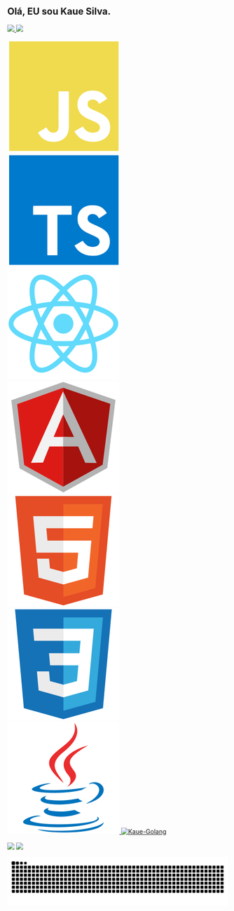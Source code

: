 ## Olá, EU sou Kaue Silva.
<div>
  <a href="https://github.com/KaueSilva-dev">
  <img height="180em" src="https://github-readme-stats.vercel.app/api?username=KaueSilva-dev&show_icons=true&theme=dracula&include_all_commits=true&count_private=true"/>
  <img height="180em" src="https://github-readme-stats.vercel.app/api/top-langs/?username=KaueSilva-dev&layout=compact&langs_count=7&theme=dracula"/>
</div>

<div estilo="exibição: inline_block"><br>
  <img alinhar="centro" alt="Kaue-Js" alta="30" largura="40" src="https://raw.githubusercontent.com/devicons/devicon/master/icons/javascript/javascript-plain.svg">
  <img alinhar="centro" alt="Kaue-Ts" alta="30" largura="40" src="https://raw.githubusercontent.com/devicons/devicon/master/icons/typescript/typescript-plain.svg">
  <img alinhar="centro" alt="Kaue-React" alta="30" largura="40" src="https://raw.githubusercontent.com/devicons/devicon/master/icons/react/react-original.svg">
  <img alinhar="centro" alt="Kaue-Angular" alta="30" largura="40" src="https://raw.githubusercontent.com/devicons/devicon/master/icons/angularjs/angularjs-original.svg">
  <img alinhar="centro" alt="Kaue-HTML" alta="30" largura="40" src="https://raw.githubusercontent.com/devicons/devicon/master/icons/html5/html5-original.svg">
  <img alinhar="centro" alt="Kaue-CSS" alta="30" largura="40" src="https://raw.githubusercontent.com/devicons/devicon/master/icons/css3/css3-original.svg">
  <img alinhar="centro" alt="Kaue-Java" alta="30" largura="40" src="https://raw.githubusercontent.com/devicons/devicon/master/icons/java/java-original.svg">
  <img alinhar="centro" alt="Kaue-Golang" alta="30" largura="40" src="https://raw.githubusercontent.com/jmnote/z-icons/master/svg/go.svg">
</div>
<br>
<div> 
  <a href = "mailto:kaue.ps90@gmail.com"><img src="https://img.shields.io/badge/-Gmail-%23333?style=for-the-badge&logo=gmail&logoColor=white" alvo="_em branco"></a>
  <a href="https://www.linkedin.com/in/kaue-p-da-silva-88881480" alvo="_em branco"><img src="https://img.shields.io/badge/-LinkedIn-%230077B5?style=for-the-badge&logo=linkedin&logoColor=white" alvo="_em branco"></a>
  
  
  ![Animação cobra](https://github.com/KaueSilva-dev/KaueSilva-dev/blob/output/github-contribution-grid-snake.svg)
</div>
